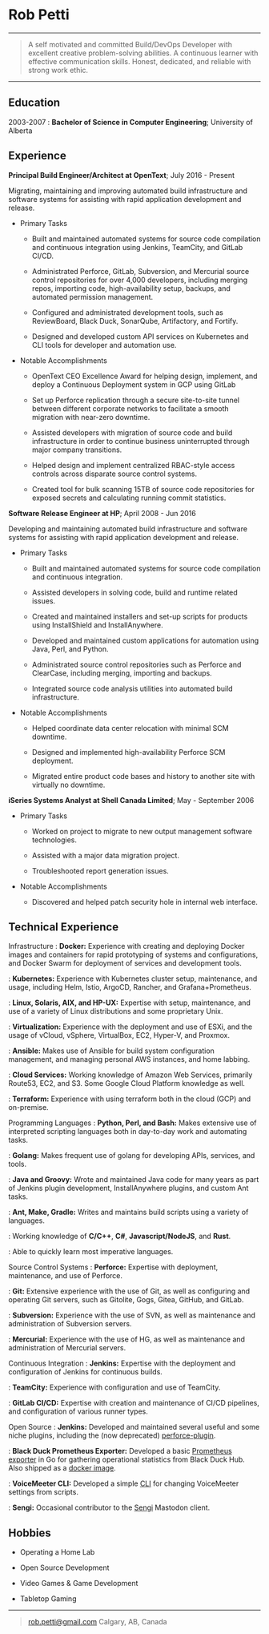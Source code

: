 Rob Petti
=======

----

> A self motivated and committed Build/DevOps Developer with excellent creative
> problem-solving abilities. A continuous learner with effective communication skills.
> Honest, dedicated, and reliable with strong work ethic.

----

Education
---------

2003-2007
:    **Bachelor of Science in Computer Engineering**; University of Alberta

Experience
----------

**Principal Build Engineer/Architect at OpenText**; July 2016 - Present

Migrating, maintaining and improving automated build infrastructure and software systems for assisting with rapid application development and release.

* Primary Tasks
  * Built and maintained automated systems for source code compilation
    and continuous integration using Jenkins, TeamCity, and GitLab CI/CD.

  * Administrated Perforce, GitLab, Subversion, and Mercurial source control repositories for over 4,000 developers,
    including merging repos, importing code, high-availability setup, backups, and automated permission management.

  * Configured and administrated development tools, such as ReviewBoard, Black Duck, SonarQube, Artifactory,
    and Fortify.

  * Designed and developed custom API services on Kubernetes and CLI tools for developer and automation use.

* Notable Accomplishments
  * OpenText CEO Excellence Award for helping design, implement, and deploy a Continuous Deployment system in GCP using GitLab

  * Set up Perforce replication through a secure site-to-site tunnel between different
    corporate networks to facilitate a smooth migration with near-zero downtime.

  * Assisted developers with migration of source code and build infrastructure
    in order to continue business uninterrupted through major company transitions.

  * Helped design and implement centralized RBAC-style access controls across disparate
    source control systems.

  * Created tool for bulk scanning 15TB of source code repositories for exposed secrets and calculating
    running commit statistics.

**Software Release Engineer at HP**; April 2008 - Jun 2016

Developing and maintaining automated build infrastructure and software systems for assisting with rapid application development and release.

* Primary Tasks
  * Built and maintained automated systems for source code compilation
    and continuous integration.

  * Assisted developers in solving code, build and runtime
    related issues.

  * Created and maintained installers and set-up scripts for products using
    InstallShield and InstallAnywhere.

  * Developed and maintained custom applications for automation using
    Java, Perl, and Python.

  * Administrated source control repositories such as Perforce and ClearCase,
    including merging, importing and backups.

  * Integrated source code analysis utilities into automated
    build infrastructure.

* Notable Accomplishments
  * Helped coordinate data center relocation with
    minimal SCM downtime.

  * Designed and implemented high-availability Perforce
    SCM deployment.

  * Migrated entire product code bases and history to another
    site with virtually no downtime.

**iSeries Systems Analyst at Shell Canada Limited**; May - September 2006

* Primary Tasks
  * Worked on project to migrate to new output management
    software technologies.

  * Assisted with a major data migration project.

  * Troubleshooted report generation issues.

* Notable Accomplishments

  * Discovered and helped patch security hole in
    internal web interface.

Technical Experience
--------------------

Infrastructure
: **Docker:** Experience with creating and deploying Docker images and containers
  for rapid prototyping of systems and configurations, and Docker Swarm for
  deployment of services and development tools.

: **Kubernetes:** Experience with Kubernetes cluster setup, maintenance, and usage,
  including Helm, Istio, ArgoCD, Rancher, and Grafana+Prometheus.

: **Linux, Solaris, AIX, and HP-UX:** Expertise with setup, maintenance,
  and use of a variety of Linux distributions and some proprietary Unix.

: **Virtualization:** Experience with the deployment and use of ESXi, and the usage of vCloud,
  vSphere, VirtualBox, EC2, Hyper-V, and Proxmox.

: **Ansible:** Makes use of Ansible for build system configuration management, and managing
  personal AWS instances, and home labbing.

: **Cloud Services:** Working knowledge of Amazon Web Services, primarily Route53, EC2, and S3. Some Google Cloud Platform knowledge as well.

: **Terraform:** Experience with using terraform both in the cloud (GCP) and on-premise.

Programming Languages
: **Python, Perl, and Bash:** Makes extensive use of interpreted scripting languages
  both in day-to-day work and automating tasks.

: **Golang:** Makes frequent use of golang for developing APIs, services, and tools.

: **Java and Groovy:** Wrote and maintained Java code for many years as part
  of Jenkins plugin development, InstallAnywhere plugins, and custom Ant tasks.

: **Ant, Make, Gradle:** Writes and maintains build scripts using a variety of languages.

: Working knowledge of **C/C++**, **C#**, **Javascript/NodeJS**, and **Rust**.

: Able to quickly learn most imperative languages.

Source Control Systems
: **Perforce:** Expertise with deployment, maintenance, and use of Perforce.

: **Git:** Extensive experience with the use of Git, as well as configuring and operating
  Git servers, such as Gitolite, Gogs, Gitea, GitHub, and GitLab.

: **Subversion:** Experience with the use of SVN, as well as maintenance and administration
  of Subversion servers.

: **Mercurial:** Experience with the use of HG, as well as maintenance and administration
  of Mercurial servers.

Continuous Integration
: **Jenkins:** Expertise with the deployment and configuration of Jenkins for continuous builds.

: **TeamCity:** Experience with configuration and use of TeamCity.

: **GitLab CI/CD:** Expertise with creation and maintenance of CI/CD pipelines, and configuration of various runner types.

Open Source
: **Jenkins:** Developed and maintained several useful and some
    niche plugins, including the (now deprecated) [perforce-plugin](http://github.com/jenkinsci/perforce-plugin).

: **Black Duck Prometheus Exporter:** Developed a basic [Prometheus exporter](http://github.com/rpetti/blackduck_exporter) in Go
  for gathering operational statistics from Black Duck Hub. Also shipped as a [docker image](https://hub.docker.com/r/rpetti/blackduck_exporter/).

: **VoiceMeeter CLI:** Developed a simple [CLI](https://github.com/rpetti/vmcli) for changing VoiceMeeter settings from scripts.

: **Sengi:** Occasional contributor to the [Sengi](https://github.com/NicolasConstant/sengi) Mastodon client.

Hobbies
-------

* Operating a Home Lab

* Open Source Development

* Video Games & Game Development

* Tabletop Gaming

----

> <rob.petti@gmail.com>
> Calgary, AB, Canada
